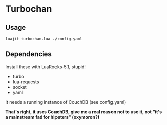 # Turbochan

## Usage
`luajit turbochan.lua ./config.yaml`

## Dependencies

Install these with LuaRocks-5.1, stupid!

 - turbo
 - lua-requests
 - socket
 - yaml
 
It needs a running instance of CouchDB (see config.yaml)

**That's right, it uses CouchDB, give me a real reason not to use it, not "it's a mainstream fad for hipsters" (oxymoron?)**